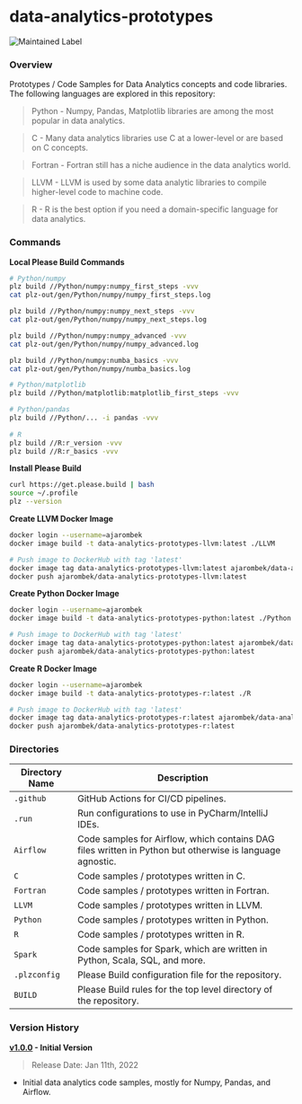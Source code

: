 # data-analytics-prototypes

![Maintained Label](https://img.shields.io/badge/Maintained-Partially-yellow?style=for-the-badge)

### Overview

Prototypes / Code Samples for Data Analytics concepts and code libraries.  The following languages are explored in this 
repository:

> Python - Numpy, Pandas, Matplotlib libraries are among the most popular in data analytics.

> C - Many data analytics libraries use C at a lower-level or are based on C concepts.

> Fortran - Fortran still has a niche audience in the data analytics world.

> LLVM - LLVM is used by some data analytic libraries to compile higher-level code to machine code.

> R - R is the best option if you need a domain-specific language for data analytics.

### Commands

**Local Please Build Commands**

```bash
# Python/numpy
plz build //Python/numpy:numpy_first_steps -vvv
cat plz-out/gen/Python/numpy/numpy_first_steps.log

plz build //Python/numpy:numpy_next_steps -vvv
cat plz-out/gen/Python/numpy/numpy_next_steps.log

plz build //Python/numpy:numpy_advanced -vvv
cat plz-out/gen/Python/numpy/numpy_advanced.log

plz build //Python/numpy:numba_basics -vvv
cat plz-out/gen/Python/numpy/numba_basics.log

# Python/matplotlib
plz build //Python/matplotlib:matplotlib_first_steps -vvv

# Python/pandas
plz build //Python/... -i pandas -vvv
 
# R
plz build //R:r_version -vvv
plz build //R:r_basics -vvv
```

**Install Please Build**

```bash
curl https://get.please.build | bash
source ~/.profile
plz --version
```

**Create LLVM Docker Image**

```bash
docker login --username=ajarombek
docker image build -t data-analytics-prototypes-llvm:latest ./LLVM

# Push image to DockerHub with tag 'latest'
docker image tag data-analytics-prototypes-llvm:latest ajarombek/data-analytics-prototypes-llvm:latest
docker push ajarombek/data-analytics-prototypes-llvm:latest
```

**Create Python Docker Image**

```bash
docker login --username=ajarombek
docker image build -t data-analytics-prototypes-python:latest ./Python

# Push image to DockerHub with tag 'latest'
docker image tag data-analytics-prototypes-python:latest ajarombek/data-analytics-prototypes-python:latest
docker push ajarombek/data-analytics-prototypes-python:latest
```

**Create R Docker Image**

```bash
docker login --username=ajarombek
docker image build -t data-analytics-prototypes-r:latest ./R

# Push image to DockerHub with tag 'latest'
docker image tag data-analytics-prototypes-r:latest ajarombek/data-analytics-prototypes-r:latest
docker push ajarombek/data-analytics-prototypes-r:latest
```

### Directories

| Directory Name    | Description                                                                                              |
|-------------------|----------------------------------------------------------------------------------------------------------|
| `.github`         | GitHub Actions for CI/CD pipelines.                                                                      |
| `.run`            | Run configurations to use in PyCharm/IntelliJ IDEs.                                                      |
| `Airflow`         | Code samples for Airflow, which contains DAG files written in Python but otherwise is language agnostic. |
| `C`               | Code samples / prototypes written in C.                                                                  |
| `Fortran`         | Code samples / prototypes written in Fortran.                                                            |
| `LLVM`            | Code samples / prototypes written in LLVM.                                                               |
| `Python`          | Code samples / prototypes written in Python.                                                             |
| `R`               | Code samples / prototypes written in R.                                                                  |
| `Spark`           | Code samples for Spark, which are written in Python, Scala, SQL, and more.                               |
| `.plzconfig`      | Please Build configuration file for the repository.                                                      |
| `BUILD`           | Please Build rules for the top level directory of the repository.                                        |

### Version History

**[v1.0.0](https://github.com/AJarombek/data-analytics-prototypes/tree/v1.0.0) - Initial Version**

> Release Date: Jan 11th, 2022

* Initial data analytics code samples, mostly for Numpy, Pandas, and Airflow.
